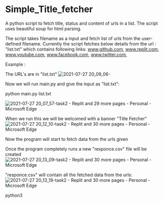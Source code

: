 # Simple_Title_fetcher
A python script to fetch title, status and content of urls in a list. The script uses beautiful soup for html parsing. 

The script takes filename as a input and fetch list of urls from the user-defined filename. Currently the script fetches below details from the url :
"list.txt" which contains following links:
www.github.com,
www.replit.com,
www.youtube.com,
www.facebook.com,
www.twitter.com,


Example :


The URL's are in "list.txt" 
![2021-07-27 20_09_06-](https://user-images.githubusercontent.com/82680541/127174896-06c88481-7ffc-48a6-99c5-35cc5379b73c.png)


Now we will run main.py and give the input as "list.txt":

python main.py list.txt

![2021-07-27 20_07_57-task2 - Replit and 29 more pages - Personal - Microsoft​ Edge](https://user-images.githubusercontent.com/82680541/127175372-e426ec76-aaca-44e7-a267-d33451d8370c.png)

When we run this we will be welcomed with a banner "Title Fetcher"
![2021-07-27 20_12_10-task2 - Replit and 30 more pages - Personal - Microsoft​ Edge](https://user-images.githubusercontent.com/82680541/127175618-d7bd35e8-c465-43db-aae2-a8a45e411360.png)

Now the program will start to fetch data from the urls given

Once the program completely runs a new "responce.csv" file will be created
![2021-07-27 20_13_09-task2 - Replit and 30 more pages - Personal - Microsoft​ Edge](https://user-images.githubusercontent.com/82680541/127176734-7a42a8e5-4708-4901-aebf-d2d2e3d80ab1.png)

"responce.csv" will contain all the fetched data from the urls:
![2021-07-27 20_13_19-task2 - Replit and 30 more pages - Personal - Microsoft​ Edge](https://user-images.githubusercontent.com/82680541/127179285-74dae0c1-2985-4956-86b4-a6d2872590a6.png)

python3 
